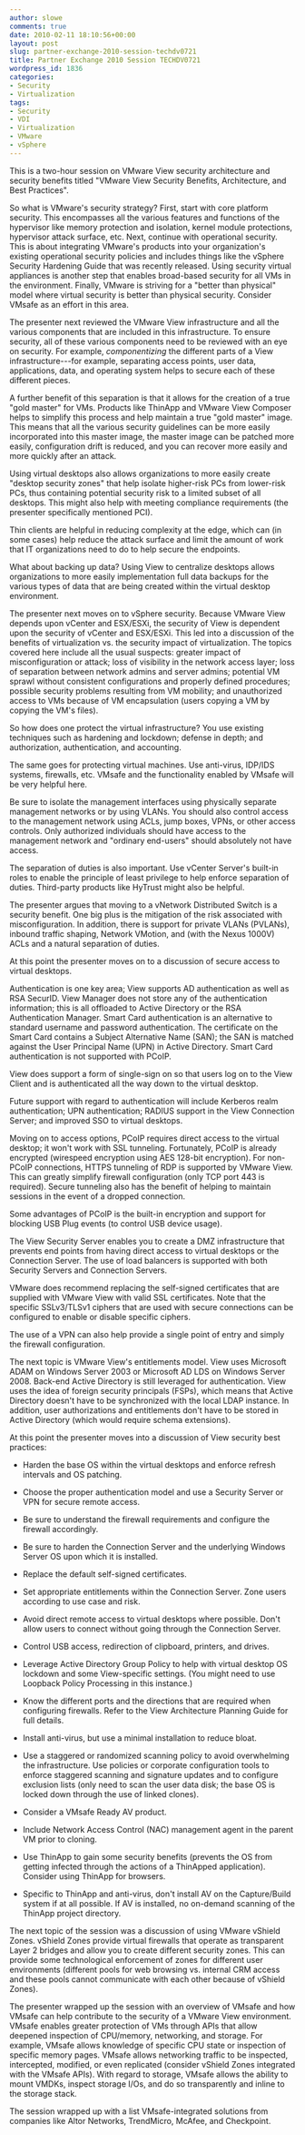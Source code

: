 ```yaml
---
author: slowe
comments: true
date: 2010-02-11 18:10:56+00:00
layout: post
slug: partner-exchange-2010-session-techdv0721
title: Partner Exchange 2010 Session TECHDV0721
wordpress_id: 1836
categories:
- Security
- Virtualization
tags:
- Security
- VDI
- Virtualization
- VMware
- vSphere
---
```


This is a two-hour session on VMware View security architecture and security benefits titled "VMware View Security Benefits, Architecture, and Best Practices".

So what is VMware's security strategy? First, start with core platform security. This encompasses all the various features and functions of the hypervisor like memory protection and isolation, kernel module protections, hypervisor attack surface, etc. Next, continue with operational security. This is about integrating VMware's products into your organization's existing operational security policies and includes things like the vSphere Security Hardening Guide that was recently released. Using security virtual appliances is another step that enables broad-based security for all VMs in the environment. Finally, VMware is striving for a "better than physical" model where virtual security is better than physical security. Consider VMsafe as an effort in this area.

The presenter next reviewed the VMware View infrastructure and all the various components that are included in this infrastructure. To ensure security, all of these various components need to be reviewed with an eye on security. For example, _componentizing_ the different parts of a View infrastructure---for example, separating access points, user data, applications, data, and operating system helps to secure each of these different pieces.

A further benefit of this separation is that it allows for the creation of a true "gold master" for VMs. Products like ThinApp and VMware View Composer helps to simplify this process and help maintain a true "gold master" image. This means that all the various security guidelines can be more easily incorporated into this master image, the master image can be patched more easily, configuration drift is reduced, and you can recover more easily and more quickly after an attack.

Using virtual desktops also allows organizations to more easily create "desktop security zones" that help isolate higher-risk PCs from lower-risk PCs, thus containing potential security risk to a limited subset of all desktops. This might also help with meeting compliance requirements (the presenter specifically mentioned PCI).

Thin clients are helpful in reducing complexity at the edge, which can (in some cases) help reduce the attack surface and limit the amount of work that IT organizations need to do to help secure the endpoints.

What about backing up data? Using View to centralize desktops allows organizations to more easily implementation full data backups for the various types of data that are being created within the virtual desktop environment.

The presenter next moves on to vSphere security. Because VMware View depends upon vCenter and ESX/ESXi, the security of View is dependent upon the security of vCenter and ESX/ESXi. This led into a discussion of the benefits of virtualization vs. the security impact of virtualization. The topics covered here include all the usual suspects: greater impact of misconfiguration or attack; loss of visibility in the network access layer; loss of separation between network admins and server admins; potential VM sprawl without consistent configurations and properly defined procedures; possible security problems resulting from VM mobility; and unauthorized access to VMs because of VM encapsulation (users copying a VM by copying the VM's files).

So how does one protect the virtual infrastructure? You use existing techniques such as hardening and lockdown; defense in depth; and authorization, authentication, and accounting.

The same goes for protecting virtual machines. Use anti-virus, IDP/IDS systems, firewalls, etc. VMsafe and the functionality enabled by VMsafe will be very helpful here.

Be sure to isolate the management interfaces using physically separate management networks or by using VLANs. You should also control access to the management network using ACLs, jump boxes, VPNs, or other access controls. Only authorized individuals should have access to the management network and "ordinary end-users" should absolutely not have access.

The separation of duties is also important. Use vCenter Server's built-in roles to enable the principle of least privilege to help enforce separation of duties. Third-party products like HyTrust might also be helpful.

The presenter argues that moving to a vNetwork Distributed Switch is a security benefit. One big plus is the mitigation of the risk associated with misconfiguration. In addition, there is support for private VLANs (PVLANs), inbound traffic shaping, Network VMotion, and (with the Nexus 1000V) ACLs and a natural separation of duties.

At this point the presenter moves on to a discussion of secure access to virtual desktops.

Authentication is one key area; View supports AD authentication as well as RSA SecurID. View Manager does not store any of the authentication information; this is all offloaded to Active Directory or the RSA Authentication Manager. Smart Card authentication is an alternative to standard username and password authentication. The certificate on the Smart Card contains a Subject Alternative Name (SAN); the SAN is matched against the User Principal Name (UPN) in Active Directory. Smart Card authentication is not supported with PCoIP.

View does support a form of single-sign on so that users log on to the View Client and is authenticated all the way down to the virtual desktop.

Future support with regard to authentication will include Kerberos realm authentication; UPN authentication; RADIUS support in the View Connection Server; and improved SSO to virtual desktops.

Moving on to access options, PCoIP requires direct access to the virtual desktop; it won't work with SSL tunneling. Fortunately, PCoIP is already encrypted (wirespeed encryption using AES 128-bit encryption). For non-PCoIP connections, HTTPS tunneling of RDP is supported by VMware View. This can greatly simplify firewall configuration (only TCP port 443 is required). Secure tunneling also has the benefit of helping to maintain sessions in the event of a dropped connection.

Some advantages of PCoIP is the built-in encryption and support for blocking USB Plug events (to control USB device usage).

The View Security Server enables you to create a DMZ infrastructure that prevents end points from having direct access to virtual desktops or the Connection Server. The use of load balancers is supported with both Security Servers and Connection Servers.

VMware does recommend replacing the self-signed certificates that are supplied with VMware View with valid SSL certificates. Note that the specific SSLv3/TLSv1 ciphers that are used with secure connections can be configured to enable or disable specific ciphers.

The use of a VPN can also help provide a single point of entry and simply the firewall configuration.

The next topic is VMware View's entitlements model. View uses Microsoft ADAM on Windows Server 2003 or Microsoft AD LDS on Windows Server 2008. Back-end Active Directory is still leveraged for authentication. View uses the idea of foreign security principals (FSPs), which means that Active Directory doesn't have to be synchronized with the local LDAP instance. In addition, user authorizations and entitlements don't have to be stored in Active Directory (which would require schema extensions).

At this point the presenter moves into a discussion of View security best practices:

* Harden the base OS within the virtual desktops and enforce refresh intervals and OS patching.

* Choose the proper authentication model and use a Security Server or VPN for secure remote access.

* Be sure to understand the firewall requirements and configure the firewall accordingly.

* Be sure to harden the Connection Server and the underlying Windows Server OS upon which it is installed.

* Replace the default self-signed certificates.

* Set appropriate entitlements within the Connection Server. Zone users according to use case and risk.

* Avoid direct remote access to virtual desktops where possible. Don't allow users to connect without going through the Connection Server.

* Control USB access, redirection of clipboard, printers, and drives.

* Leverage Active Directory Group Policy to help with virtual desktop OS lockdown and some View-specific settings. (You might need to use Loopback Policy Processing in this instance.)

* Know the different ports and the directions that are required when configuring firewalls. Refer to the View Architecture Planning Guide for full details.

* Install anti-virus, but use a minimal installation to reduce bloat.

* Use a staggered or randomized scanning policy to avoid overwhelming the infrastructure. Use policies or corporate configuration tools to enforce staggered scanning and signature updates and to configure exclusion lists (only need to scan the user data disk; the base OS is locked down through the use of linked clones).

* Consider a VMsafe Ready AV product.

* Include Network Access Control (NAC) management agent in the parent VM prior to cloning.

* Use ThinApp to gain some security benefits (prevents the OS from getting infected through the actions of a ThinApped application). Consider using ThinApp for browsers.

* Specific to ThinApp and anti-virus, don't install AV on the Capture/Build system if at all possible. If AV is installed, no on-demand scanning of the ThinApp project directory.

The next topic of the session was a discussion of using VMware vShield Zones. vShield Zones provide virtual firewalls that operate as transparent Layer 2 bridges and allow you to create different security zones. This can provide some technological enforcement of zones for different user environments (different pools for web browsing vs. internal CRM access and these pools cannot communicate with each other because of vShield Zones).

The presenter wrapped up the session with an overview of VMsafe and how VMsafe can help contribute to the security of a VMware View environment. VMsafe enables greater protection of VMs through APIs that allow deepened inspection of CPU/memory, networking, and storage. For example, VMsafe allows knowledge of specific CPU state or inspection of specific memory pages. VMsafe allows networking traffic to be inspected, intercepted, modified, or even replicated (consider vShield Zones integrated with the VMsafe APIs). With regard to storage, VMsafe allows the ability to mount VMDKs, inspect storage I/Os, and do so transparently and inline to the storage stack.

The session wrapped up with a list VMsafe-integrated solutions from companies like Altor Networks, TrendMicro, McAfee, and Checkpoint.
